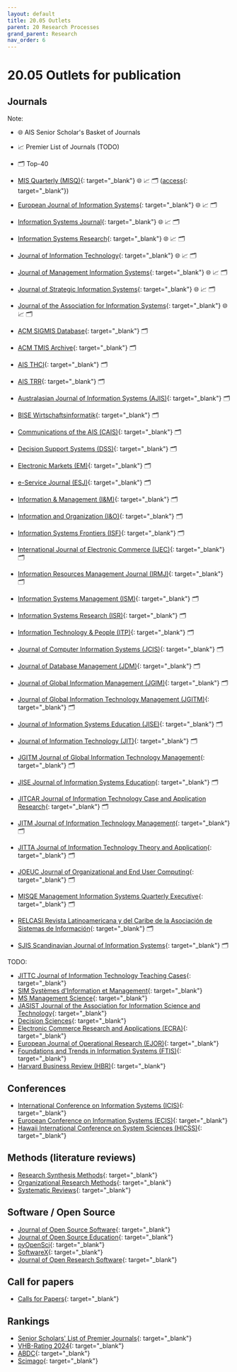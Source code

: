 ```yaml
---
layout: default
title: 20.05 Outlets
parent: 20 Research Processes
grand_parent: Research
nav_order: 6
---
```


# 20.05 Outlets for publication

## Journals

Note: 

- 🌐 AIS Senior Scholar's Basket of Journals
- 📈 Premier List of Journals (TODO)
- 🗂️ Top-40

- [MIS Quarterly (MISQ)](https://misq.org/){: target="_blank"} 🌐 📈 🗂️ ([access](https://web.p.ebscohost.com/ehost/command/detail?vid=0&sid=fa37a5c5-5e02-47c0-a50e-7675e619fa8e%40redis&bdata=JkF1dGhUeXBlPWlwJnNpdGU9ZWhvc3QtbGl2ZQ%3d%3d#db=bth&jid=MIS){: target="_blank"})
- [European Journal of Information Systems](https://www.tandfonline.com/toc/tjis20/current){: target="_blank"} 🌐 📈 🗂️
- [Information Systems Journal](https://onlinelibrary.wiley.com/journal/13652575){: target="_blank"} 🌐 📈 🗂️
- [Information Systems Research](https://pubsonline.informs.org/journal/isre){: target="_blank"} 🌐 📈 🗂️
- [Journal of Information Technology](https://journals.sagepub.com/loi/jina){: target="_blank"} 🌐 📈 🗂️
- [Journal of Management Information Systems](https://www.tandfonline.com/toc/mmis20/current){: target="_blank"} 🌐 📈 🗂️
- [Journal of Strategic Information Systems](https://www.journals.elsevier.com/the-journal-of-strategic-information-systems){: target="_blank"} 🌐 📈 🗂️
- [Journal of the Association for Information Systems](https://aisel.aisnet.org/jais/){: target="_blank"} 🌐 📈 🗂️
- [ACM SIGMIS Database](https://dl.acm.org/citation.cfm?id=J219&picked=prox){: target="_blank"} 🗂️
- [ACM TMIS Archive](https://dl.acm.org/loi/tmis){: target="_blank"} 🗂️
- [AIS THCI](http://aisel.aisnet.org/thci/){: target="_blank"} 🗂️
- [AIS TRR](http://aisel.aisnet.org/trr/about.html){: target="_blank"} 🗂️
- [Australasian Journal of Information Systems (AJIS)](https://ajis.aaisnet.org/){: target="_blank"} 🗂️
- [BISE Wirtschaftsinformatik](http://aisel.aisnet.org/bise/){: target="_blank"} 🗂️ 
- [Communications of the AIS (CAIS)](http://aisel.aisnet.org/cais/){: target="_blank"} 🗂️
- [Decision Support Systems (DSS)](http://www.sciencedirect.com/science/journal/01679236){: target="_blank"} 🗂️
- [Electronic Markets (EM)](https://link.springer.com/journal/volumesAndIssues/12525){: target="_blank"} 🗂️
- [e-Service Journal (ESJ)](https://www.jstor.org/journal/eservicej){: target="_blank"} 🗂️
- [Information & Management (I&M)](http://www.sciencedirect.com/science/journal/03787206){: target="_blank"} 🗂️
- [Information and Organization (I&O)](http://www.sciencedirect.com/science/journal/14717727){: target="_blank"} 🗂️
- [Information Systems Frontiers (ISF)](http://link.springer.com/journal/volumesAndIssues/10796){: target="_blank"} 🗂️
- [International Journal of Electronic Commerce (IJEC)](https://www.tandfonline.com/loi/mjec20){: target="_blank"} 🗂️
- [Information Resources Management Journal (IRMJ)](http://www.igi-global.com/journal/information-resources-management-journal-irmj/1073){: target="_blank"} 🗂️
- [Information Systems Management (ISM)](https://www.tandfonline.com/journals/uism20){: target="_blank"} 🗂️
- [Information Systems Research (ISR)](https://pubsonline.informs.org/journal/isre){: target="_blank"} 🗂️
- [Information Technology & People (ITP)](http://www.emeraldinsight.com/loi/itp){: target="_blank"} 🗂️
- [Journal of Computer Information Systems (JCIS)](http://www.tandfonline.com/loi/ucis20){: target="_blank"} 🗂️
- [Journal of Database Management (JDM)](http://www.igi-global.com/journal/journal-database-management-jdm/1072){: target="_blank"} 🗂️
- [Journal of Global Information Management (JGIM)](http://www.igi-global.com/journal/journal-global-information-management-jgim/1070){: target="_blank"} 🗂️
- [Journal of Global Information Technology Management (JGITM)](http://www.tandfonline.com/loi/ugit20#.VL5iTC7z_Us){: target="_blank"} 🗂️
- [Journal of Information Systems Education (JISE)](http://jise.org/archives.html){: target="_blank"} 🗂️
- [Journal of Information Technology (JIT)](https://journals.sagepub.com/loi/jina){: target="_blank"} 🗂️
- [JGITM Journal of Global Information Technology Management](http://www.tandfonline.com/loi/ugit20#.VL5iTC7z_Us){: target="_blank"} 🗂️
- [JISE Journal of Information Systems Education](http://jise.org/archives.html){: target="_blank"} 🗂️
- [JITCAR Journal of Information Technology Case and Application Research](http://www.tandfonline.com/loi/utca20#.VL5y3y7z_Us){: target="_blank"} 🗂️
- [JITM Journal of Information Technology Management](http://jitm.ubalt.edu/onlineissues.html){: target="_blank"} 🗂️
- [JITTA Journal of Information Technology Theory and Application](http://aisel.aisnet.org/jitta/){: target="_blank"} 🗂️
- [JOEUC Journal of Organizational and End User Computing](http://www.igi-global.com/journal/journal-organizational-end-user-computing/1071){: target="_blank"} 🗂️
- [MISQE Management Information Systems Quarterly Executive](https://aisel.aisnet.org/misqe/){: target="_blank"} 🗂️
- [RELCASI Revista Latinoamericana y del Caribe de la Asociación de Sistemas de Información](http://aisel.aisnet.org/relcasi/){: target="_blank"} 🗂️
- [SJIS Scandinavian Journal of Information Systems](http://aisel.aisnet.org/sjis/){: target="_blank"} 🗂️

TODO:

- [JITTC Journal of Information Technology Teaching Cases](https://journals.sagepub.com/home/ttc){: target="_blank"}
- [SIM Systèmes d'Information et Management](https://revuesim.org/){: target="_blank"}
- [MS Management Science](http://pubsonline.informs.org/loi/mnsc){: target="_blank"}
- [JASIST Journal of the Association for Information Science and Technology](https://asistdl.onlinelibrary.wiley.com/loi/23301643){: target="_blank"}
- [Decision Sciences](https://onlinelibrary.wiley.com/journal/15405915){: target="_blank"}
- [Electronic Commerce Research and Applications (ECRA)](http://www.sciencedirect.com/science/journal/15674223){: target="_blank"}
- [European Journal of Operational Research (EJOR)](https://www.sciencedirect.com/journal/european-journal-of-operational-research){: target="_blank"}
- [Foundations and Trends in Information Systems (FTIS)](http://www.nowpublishers.com/ISY){: target="_blank"}
- [Harvard Business Review (HBR)](https://hbr.org/){: target="_blank"}

## Conferences

- [International Conference on Information Systems (ICIS)](https://aisnet.org/page/ICISPage){: target="_blank"}
- [European Conference on Information Systems (ECIS)](https://aisnet.org/page/ECISPage){: target="_blank"}
- [Hawaii International Conference on System Sciences (HICSS)](http://hicss.hawaii.edu/){: target="_blank"}

## Methods (literature reviews)

- [Research Synthesis Methods](https://onlinelibrary.wiley.com/journal/17592887){: target="_blank"}
- [Organizational Research Methods](https://journals.sagepub.com/loi/ORM){: target="_blank"}
- [Systematic Reviews](https://systematicreviewsjournal.biomedcentral.com/){: target="_blank"}

## Software / Open Source

- [Journal of Open Source Software](https://joss.theoj.org/about){: target="_blank"}
- [Journal of Open Source Education](https://jose.theoj.org/){: target="_blank"}
- [pyOpenSci](https://www.pyopensci.org/){: target="_blank"}
- [SoftwareX](https://www.sciencedirect.com/journal/softwarex/issues){: target="_blank"}
- [Journal of Open Research Software](https://openresearchsoftware.metajnl.com/){: target="_blank"}

## Call for papers

- [Calls for Papers](https://callsforpapers.org/){: target="_blank"}

## Rankings

- [Senior Scholars' List of Premier Journals](https://aisnet.org/page/SeniorScholarListofPremierJournals){: target="_blank"}
- [VHB-Rating 2024](https://www.vhbonline.org/service/vhb-rating-2024){: target="_blank"}
- [ABDC](https://abdc.edu.au/abdc-journal-quality-list/){: target="_blank"}
- [Scimago](https://www.scimagojr.com/journalrank.php){: target="_blank"}
